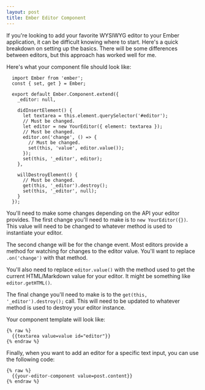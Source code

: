 ```yaml
---
layout: post
title: Ember Editor Component
---
```

If you're looking to add your favorite WYSIWYG editor to your Ember
application, it can be difficult knowing where to start. Here's a quick
breakdown on setting up the basics. There will be some differences between
editors, but this approach has worked well for me.

Here's what your component file should look like:

```
  import Ember from 'ember';
  const { set, get } = Ember;

  export default Ember.Component.extend({
    _editor: null,

    didInsertElement() {
      let textarea = this.element.querySelector('#editor');
      // Must be changed.
      let editor = new YourEditor({ element: textarea });
      // Must be changed.
      editor.on('change', () => {
        // Must be changed.
        set(this, 'value', editor.value());
      });
      set(this, '_editor', editor);
    },

    willDestroyElement() {
      // Must be changed.
      get(this, '_editor').destroy();
      set(this, '_editor', null);
    }
  });
```

You'll need to make some changes depending on the API your editor provides. The
first change you'll need to make is to `new YourEditor({})`. This value will
need to be changed to whatever method is used to instantiate your editor.

The second change will be for the change event. Most editors provide a method
for watching for changes to the editor value. You'll want to replace
`.on('change')` with that method.

You'll also need to replace `editor.value()` with the method used to get the
current HTML/Markdown value for your editor. It might be something like
`editor.getHTML()`.

The final change you'll need to make is to the `get(this,
'_editor').destroy();` call. This will need to be updated to whatever method is
used to destroy your editor instance.

Your component template will look like:

```
{% raw %}
  {{textarea value=value id="editor"}}
{% endraw %}
```

Finally, when you want to add an editor for a specific text input, you can use
the following code:

```
{% raw %}
  {{your-editor-component value=post.content}}
{% endraw %}
```

